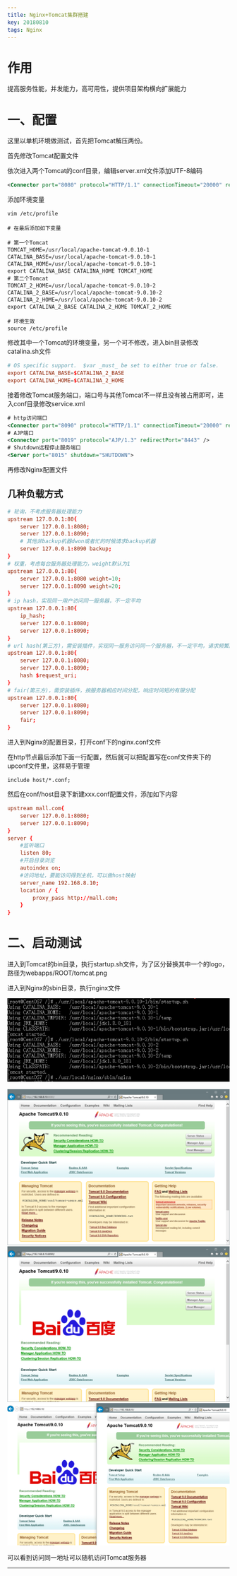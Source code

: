 ```yaml
---
title: Nginx+Tomcat集群搭建
key: 20180810
tags: Nginx
---
```


# 作用

提高服务性能，并发能力，高可用性，提供项目架构横向扩展能力

# 一、配置

这里以单机环境做测试，首先把Tomcat解压两份。

首先修改Tomcat配置文件

依次进入两个Tomcat的conf目录，编辑server.xml文件添加UTF-8编码

```xml
<Connector port="8080" protocol="HTTP/1.1" connectionTimeout="20000" redirectPort="8443" URIEncoding="UTF-8"/>
```

添加环境变量
<!--more-->

```shell
vim /etc/profile

# 在最后添加如下变量

# 第一个Tomcat
TOMCAT_HOME=/usr/local/apache-tomcat-9.0.10-1
CATALINA_BASE=/usr/local/apache-tomcat-9.0.10-1
CATALINA_HOME=/usr/local/apache-tomcat-9.0.10-1
export CATALINA_BASE CATALINA_HOME TOMCAT_HOME
# 第二个Tomcat
TOMCAT_2_HOME=/usr/local/apache-tomcat-9.0.10-2
CATALINA_2_BASE=/usr/local/apache-tomcat-9.0.10-2
CATALINA_2_HOME=/usr/local/apache-tomcat-9.0.10-2
export CATALINA_2_BASE CATALINA_2_HOME TOMCAT_2_HOME

# 环境生效
source /etc/profile
```

修改其中一个Tomcat的环境变量，另一个可不修改，进入bin目录修改catalina.sh文件

```conf
# OS specific support.  $var _must_ be set to either true or false.
export CATALINA_BASE=$CATALINA_2_BASE
export CATALINA_HOME=$CATALINA_2_HOME
```

接着修改Tomcat服务端口，端口号与其他Tomcat不一样且没有被占用即可，进入conf目录修改service.xml

```xml
# http访问端口
<Connector port="8090" protocol="HTTP/1.1" connectionTimeout="20000" redirectPort="8443" URIEncoding="UTF-8"/>
# AJP端口
<Connector port="8019" protocol="AJP/1.3" redirectPort="8443" />
# Shutdown远程停止服务端口
<Server port="8015" shutdown="SHUTDOWN">
```

再修改Nginx配置文件

## 几种负载方式

```conf
# 轮询，不考虑服务器处理能力
upstream 127.0.0.1:80{
    server 127.0.0.1:8080;
    server 127.0.0.1:8090;
    # 其他非backup机器dwon或者忙的时候请求backup机器
    server 127.0.0.1:8090 backup;
}
# 权重，考虑每台服务器处理能力，weight默认为1
upstream 127.0.0.1:80{
    server 127.0.0.1:8080 weight=10;
    server 127.0.0.1:8090 weight=20;
}
# ip hash，实现同一用户访问同一服务器，不一定平均
upstream 127.0.0.1:80{
    ip_hash;
    server 127.0.0.1:8080;
    server 127.0.0.1:8090;
}
# url hash(第三方)，需安装插件，实现同一服务访问同一个服务器，不一定平均，请求频繁的url会请求到同一服务器
upstream 127.0.0.1:80{
    server 127.0.0.1:8080;
    server 127.0.0.1:8090;
    hash $request_uri;
}
# fair(第三方)，需安装插件，按服务器相应时间分配，响应时间短的有限分配
upstream 127.0.0.1:80{
    server 127.0.0.1:8080;
    server 127.0.0.1:8090;
    fair;
}
```

进入到Nginx的配置目录，打开conf下的nginx.conf文件

在http节点最后添加下面一行配置，然后就可以把配置写在conf文件夹下的upconf文件里，这样易于管理

```config
include host/*.conf;
```

然后在conf/host目录下新建xxx.conf配置文件，添加如下内容

```conf
upstream mall.com{
    server 127.0.0.1:8080;
    server 127.0.0.1:8090;
}
server {
    #监听端口
    listen 80;
    #开启目录浏览
    autoindex on;
    #访问地址，要能访问得到主机，可以做host映射
    server_name 192.168.8.10;
    location / {
        proxy_pass http://mall.com;
    }
}
```

# 二、启动测试

进入到Tomcat的bin目录，执行startup.sh文件，为了区分替换其中一个的logo，路径为webapps/ROOT/tomcat.png

进入到Nginx的sbin目录，执行nginx文件

![tu](/myres/20180810/20180810000010.png)

![tu](/myres/20180810/20180809235251.png)
![tu](/myres/20180810/20180809235303.png)
![tu](/myres/20180810/20180809235351.png)

可以看到访问同一地址可以随机访问Tomcat服务器

---